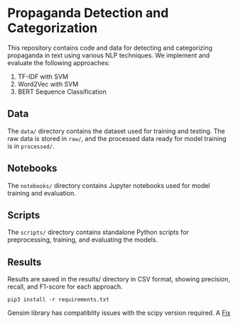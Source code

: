 # Propaganda Detection and Categorization

This repository contains code and data for detecting and categorizing propaganda in text using various NLP techniques. We implement and evaluate the following approaches:
1. TF-IDF with SVM
2. Word2Vec with SVM
3. BERT Sequence Classification

## Data

The `data/` directory contains the dataset used for training and testing. The raw data is stored in `raw/`, and the processed data ready for model training is in `processed/`.

## Notebooks

The `notebooks/` directory contains Jupyter notebooks used for model training and evaluation.

## Scripts

The `scripts/` directory contains standalone Python scripts for preprocessing, training, and evaluating the models.

## Results

Results are saved in the results/ directory in CSV format, showing precision, recall, and F1-score for each approach.

`pip3 install -r requirements.txt`

Gensim library has compatiblity issues with the scipy version required. A [Fix](https://github.com/piskvorky/gensim/issues/3525#issuecomment-2041530964)